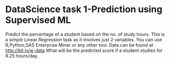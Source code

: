 # DataScience task 1-Prediction using Supervised ML
Predict the percentage of a student based on the no. of study hours.
This is a simple Linear Regression task as it involves just 2 variables.
You can use R,Python,SAS Enterprise Miner or any other tool.
Data can be found at http://bit.ly/w-data
What will be the predicted score if a student studies for 9.25 hours/day.
